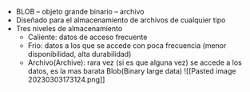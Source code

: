 -   BLOB – objeto grande binario – archivo
-   Diseñado para el almacenamiento de archivos de cualquier tipo
-   Tres niveles de almacenamiento
    -   Caliente: datos de acceso frecuente
    -   Frio: datos a los que se accede con poca frecuencia (menor disponibilidad, alta durabilidad)
    -   Archivo(Archive): rara vez (si es que alguna vez) se accede a los datos, es la mas barata
Blob(Binary large data)
![[Pasted image 20230303173124.png]]
